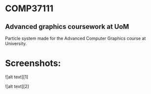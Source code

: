 # COMP37111
## Advanced graphics coursework at UoM

Particle system made for the Advanced Computer Graphics course at University.

# Screenshots:
![alt text][1]

![alt text][2]

[ex1]: https://github.com/ProgDroid/COMP37111-advanced-graphics/blob/master/screenshots/1.png
[ex2_1]: https://github.com/ProgDroid/COMP37111-advanced-graphics/blob/master/screenshots/2.png
